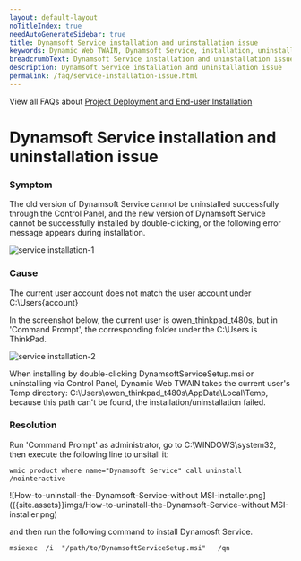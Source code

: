 ```yaml
---
layout: default-layout
noTitleIndex: true
needAutoGenerateSidebar: true
title: Dynamsoft Service installation and uninstallation issue
keywords: Dynamic Web TWAIN, Dynamsoft Service, installation, uninstallation
breadcrumbText: Dynamsoft Service installation and uninstallation issue
description: Dynamsoft Service installation and uninstallation issue
permalink: /faq/service-installation-issue.html
---
```


View all FAQs about [Project Deployment and End-user Installation](
https://www.dynamsoft.com/web-twain/docs/faq/#project-deployment-and-end-user-installation)

# Dynamsoft Service installation and uninstallation issue


### Symptom

The old version of Dynamsoft Service cannot be uninstalled successfully through the Control Panel, and the new version of Dynamsoft Service cannot be successfully installed by double-clicking, or the following error message appears during installation.

![service installation-1]({{site.assets}}imgs/service-installation-1.png)

### Cause

The current user account does not match the user account under C:\Users\{account}

In the screenshot below, the current user is owen_thinkpad_t480s, but in 'Command Prompt', the corresponding folder under the C:\Users is ThinkPad.

![service installation-2]({{site.assets}}imgs/service-installation-2.png)

When installing by double-clicking DynamsoftServiceSetup.msi or uninstalling via Control Panel, Dynamic Web TWAIN takes the current user's Temp directory:
C:\Users\owen_thinkpad_t480s\AppData\Local\Temp, because this path can't be found, the installation/uninstallation failed.

### Resolution

Run 'Command Prompt' as administrator, go to C:\WINDOWS\system32, then execute the following line to unsitall it:

``` shell
wmic product where name="Dynamsoft Service" call uninstall /nointeractive
```

![How-to-uninstall-the-Dynamsoft-Service-without MSI-installer.png]({{site.assets}}imgs/How-to-uninstall-the-Dynamsoft-Service-without MSI-installer.png)

and then run the following command to install Dynamosft Service.

``` shell
msiexec  /i  "/path/to/DynamsoftServiceSetup.msi"   /qn
```
